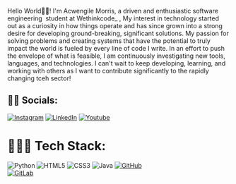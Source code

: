 Hello World👋🏾! I'm Acwengile Morris, a driven and enthusiastic software engineering  student at Wethinkcode_ ,
My interest in technology started out as a curiosity in how things operate and has since grown into a strong desire for developing ground-breaking, significant solutions. My passion for solving problems and creating systems that have the potential to truly impact the world is fueled by every line of code I write. In an effort to push the envelope of what is feasible, I am continuously investigating new tools, languages, and technologies. I can't wait to keep developing, learning, and working with others as I want to contribute significantly to the rapidly changing tceh sector!

## 🤳🏾 Socials:
[![Instagram](https://img.shields.io/badge/Instagram-%23E4405F.svg?logo=Instagram&logoColor=white)](https://www.instagram.com/cweng.z/?locale=en_US%2Cen_GB%2Cen_US%2Cen_GB%2Cen_US%2Cen_GB%2Cen_US%2Cen_GB&hl=am-et) 
[![LinkedIn](https://img.shields.io/badge/LinkedIn-%230077B5.svg?logo=linkedin&logoColor=white)](https://www.linkedin.com/in/acwengile-morris-95a3bb317/) 
[![Youtube](https://img.shields.io/badge/YouTube-%230077B5.svg?logo=YouTube&logoColor=red)](https://www.youtube.com/@cwengz) 


# 👩🏾‍💻 Tech Stack:
 ![Python](https://img.shields.io/badge/python-3670A0?style=for-the-badge&logo=python&logoColor=ffdd54)
 ![HTML5](https://img.shields.io/badge/html5-%23E34F26.svg?style=for-the-badge&logo=html5&logoColor=white)
 ![CSS3](https://img.shields.io/badge/css3-%231572B6.svg?style=for-the-badge&logo=css3&logoColor=white)
  ![Java](https://img.shields.io/badge/java-%23ED8B00.svg?style=for-the-badge&logo=openjdk&logoColor=white)
 [![GitHub](https://img.shields.io/badge/-GitHub-181717?logo=github&logoColor=white)](https://github.com/)  
 [![GitLab](https://img.shields.io/badge/-GitLab-FCA121?logo=gitlab&logoColor=white)](https://gitlab.com/)
